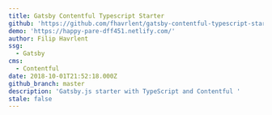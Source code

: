 ```yaml
---
title: Gatsby Contentful Typescript Starter
github: 'https://github.com/fhavrlent/gatsby-contentful-typescript-starter'
demo: 'https://happy-pare-dff451.netlify.com/'
author: Filip Havrlent
ssg:
  - Gatsby
cms:
  - Contentful
date: 2018-10-01T21:52:18.000Z
github_branch: master
description: 'Gatsby.js starter with TypeScript and Contentful '
stale: false
---
```

